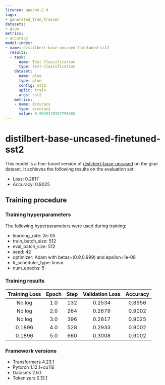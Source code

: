 ```yaml
---
license: apache-2.0
tags:
- generated_from_trainer
datasets:
- glue
metrics:
- accuracy
model-index:
- name: distilbert-base-uncased-finetuned-sst2
  results:
  - task:
      name: Text Classification
      type: text-classification
    dataset:
      name: glue
      type: glue
      config: sst2
      split: train
      args: sst2
    metrics:
    - name: Accuracy
      type: accuracy
      value: 0.9025229357798165
---
```


<!-- This model card has been generated automatically according to the information the Trainer had access to. You
should probably proofread and complete it, then remove this comment. -->

# distilbert-base-uncased-finetuned-sst2

This model is a fine-tuned version of [distilbert-base-uncased](https://huggingface.co/distilbert-base-uncased) on the glue dataset.
It achieves the following results on the evaluation set:
- Loss: 0.2817
- Accuracy: 0.9025


## Training procedure

### Training hyperparameters

The following hyperparameters were used during training:
- learning_rate: 2e-05
- train_batch_size: 512
- eval_batch_size: 512
- seed: 42
- optimizer: Adam with betas=(0.9,0.999) and epsilon=1e-08
- lr_scheduler_type: linear
- num_epochs: 5

### Training results

| Training Loss | Epoch | Step | Validation Loss | Accuracy |
|:-------------:|:-----:|:----:|:---------------:|:--------:|
| No log        | 1.0   | 132  | 0.2534          | 0.8956   |
| No log        | 2.0   | 264  | 0.2679          | 0.9002   |
| No log        | 3.0   | 396  | 0.2817          | 0.9025   |
| 0.1896        | 4.0   | 528  | 0.2933          | 0.9002   |
| 0.1896        | 5.0   | 660  | 0.3008          | 0.9002   |


### Framework versions

- Transformers 4.23.1
- Pytorch 1.12.1+cu116
- Datasets 2.6.1
- Tokenizers 0.13.1
